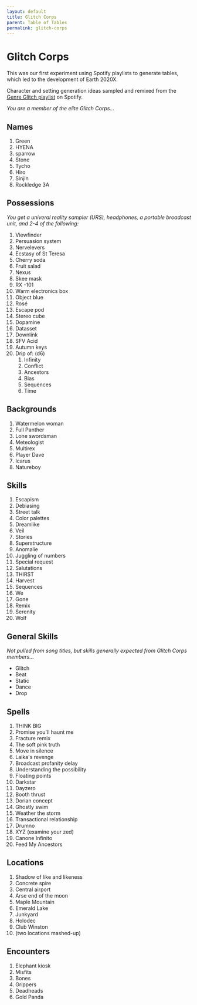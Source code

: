 ```yaml
---
layout: default
title: Glitch Corps
parent: Table of Tables
permalink: glitch-corps
---
```

# Glitch Corps

This was our first experiment using Spotify playlists to generate tables, which led to the development of Earth 2020X.

Character and setting generation ideas sampled and remixed from the [Genre Glitch playlist](https://open.spotify.com/playlist/37i9dQZF1DWUraJYejk11q?si=386d287df55a45fc) on Spotify.

*You are a member of the elite Glitch Corps…*

## Names

1. Green
2. HYENA
3. sparrow 
4. Stone
5. Tycho
6. Hiro
7. Sinjin
8. Rockledge 3A

## Possessions

*You get a univeral reality sampler (URS), headphones, a portable broadcast unit, and 2-4 of the following:*

1. Viewfinder
2. Persuasion system
3. Nervelevers
4. Ecstasy of St Teresa
5. Cherry soda
6. Fruit salad
7. Nexus
8. Skee mask
9. RX -101
10. Warm electronics box
11. Object blue
12. Rosé 
13. Escape pod
14. Stereo cube 
15. Dopamine
16. Datasset
17. Downlink
18. SFV Acid 
19. Autumn keys
20. Drip of: (d6)
       1. Infinity
       2. Conflict
       3. Ancestors
       4. Bias
       5. Sequences
       6. Time


## Backgrounds
1. Watermelon woman
2. Full Panther
3. Lone swordsman
4. Meteologist
5. Multirex
6. Player Dave
7. Icarus 
8. Natureboy

## Skills
1. Escapism
2. Debiasing
3. Street talk
4. Color palettes
5. Dreamlike
6. Veil
7. Stories
8. Superstructure
9. Anomalie
10. Juggling of numbers
11. Special request
12. Salutations
13. THIRST
14. Harvest
15. Sequences
16. We
17. Gone
18. Remix
19. Serenity
20. Wolf

## General Skills

*Not pulled from song titles, but skills generally expected from Glitch Corps members…*

- Glitch 
- Beat 
- Static 
- Dance 
- Drop

## Spells

1. THINK BIG
2. Promise you'll haunt me
3. Fracture remix
4. The soft pink truth 
5. Move in silence
6. Laika's revenge
7. Broadcast profanity delay
8. Understanding the possibility
9. Floating points
10. Darkstar
11. Dayzero 
12. Booth thrust
13. Dorian concept
14. Ghostly swim
15. Weather the storm
16. Transactional relationship
17. Drumno
18. XYZ (examine your zed)
19. Canone Infinito
20. Feed My Ancestors

## Locations

1. Shadow of like and likeness
2. Concrete spire
3. Central airport
4. Arse end of the moon
5. Maple Mountain 
6. Emerald Lake
7. Junkyard
8. Holodec
9. Club Winston
10. (two locations mashed-up)

## Encounters

1. Elephant kiosk
2. Misfits
3. Bones
4. Grippers
5. Deadheads
6. Gold Panda
